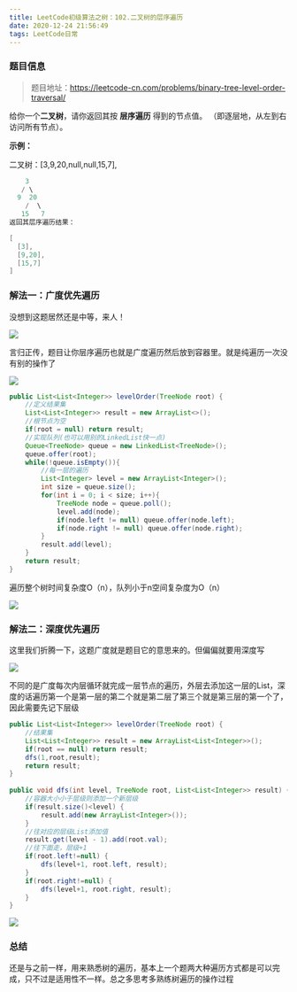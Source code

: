 ```yaml
---
title: LeetCode初级算法之树：102.二叉树的层序遍历
date: 2020-12-24 21:56:49
tags: LeetCode日常
---
```


### 题目信息
>题目地址：https://leetcode-cn.com/problems/binary-tree-level-order-traversal/

给你一个**二叉树**，请你返回其按 **层序遍历** 得到的节点值。 （即逐层地，从左到右访问所有节点）。<!--more-->

**示例：**

二叉树：[3,9,20,null,null,15,7],
```java
    3
   / \
  9  20
    /  \
   15   7
返回其层序遍历结果：

[
  [3],
  [9,20],
  [15,7]
]
```
### 解法一：广度优先遍历
没想到这题居然还是中等，来人！

![](http://files.yournotes.cn/image/我要打十个.gif)

言归正传，题目让你层序遍历也就是广度遍历然后放到容器里。就是纯遍历一次没有别的操作了

![](https://gitee.com/Jasper-zh/blogImage/raw/master/%E4%BA%8C%E5%8F%89%E6%A0%91%E7%9A%84%E5%B1%82%E5%BA%8F%E9%81%8D%E5%8E%86/1.gif)

```java
public List<List<Integer>> levelOrder(TreeNode root) {
    //定义结果集
    List<List<Integer>> result = new ArrayList<>();
    //根节点为空
    if(root = null) return result;
    //实现队列(也可以用别的LinkedList快一点)
    Queue<TreeNode> queue = new LinkedList<TreeNode>();
    queue.offer(root);
    while(!queue.isEmpty()){
        //每一层的遍历
        List<Integer> level = new ArrayList<Integer>();
        int size = queue.size();
        for(int i = 0; i < size; i++){
            TreeNode node = queue.poll();
            level.add(node);
            if(node.left != null) queue.offer(node.left);
            if(node.right != null) queue.offer(node.right);
        }
        result.add(level);
    }
    return result;
}
```
遍历整个树时间复杂度O（n），队列小于n空间复杂度为O（n）

![](https://gitee.com/Jasper-zh/blogImage/raw/master/%E4%BA%8C%E5%8F%89%E6%A0%91%E7%9A%84%E5%B1%82%E5%BA%8F%E9%81%8D%E5%8E%86/j1.png)

### 解法二：深度优先遍历
这里我们折腾一下，这题广度就是题目它的意思来的。但偏偏就要用深度写

![](https://gitee.com/Jasper-zh/blogImage/raw/master/%E4%BA%8C%E5%8F%89%E6%A0%91%E7%9A%84%E5%B1%82%E5%BA%8F%E9%81%8D%E5%8E%86/2.gif)

不同的是广度每次内层循环就完成一层节点的遍历，外层去添加这一层的List，深度的话遍历第一个是第一层的第二个就是第二层了第三个就是第三层的第一个了，因此需要先记下层级

```java
public List<List<Integer>> levelOrder(TreeNode root) {
    //结果集
    List<List<Integer>> result = new ArrayList<List<Integer>>();
	if(root == null) return result;
	dfs(1,root,result);
    return result;
}
	
public void dfs(int level, TreeNode root, List<List<Integer>> result) {
    //容器大小小于层级则添加一个新层级
	if(result.size()<level) {
		result.add(new ArrayList<Integer>());
	}
    //往对应的层级List添加值
	result.get(level - 1).add(root.val);
	//往下面走，层级+1
	if(root.left!=null) {
		dfs(level+1, root.left, result);
	}
	if(root.right!=null) {
        dfs(level+1, root.right, result);
    }
}
```
![](https://gitee.com/Jasper-zh/blogImage/raw/master/%E4%BA%8C%E5%8F%89%E6%A0%91%E7%9A%84%E5%B1%82%E5%BA%8F%E9%81%8D%E5%8E%86/j2.png)

### 总结

还是与之前一样，用来熟悉树的遍历，基本上一个题两大种遍历方式都是可以完成，只不过是适用性不一样。总之多思考多熟练树遍历的操作过程